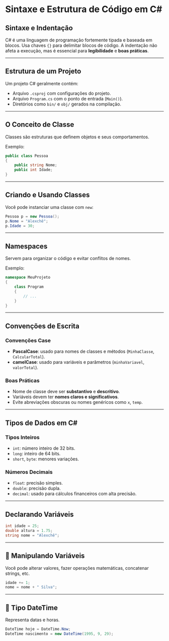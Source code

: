 #  Sintaxe e Estrutura de Código em C#

##  Sintaxe e Indentação

C# é uma linguagem de programação fortemente tipada e baseada em blocos.
Usa chaves `{}` para delimitar blocos de código.
A indentação não afeta a execução, mas é essencial para **legibilidade** e **boas práticas**.

---

##  Estrutura de um Projeto

Um projeto C# geralmente contém:

* Arquivo `.csproj` com configurações do projeto.
* Arquivo `Program.cs` com o ponto de entrada (`Main()`).
* Diretórios como `bin/` e `obj/` gerados na compilação.

---

##  O Conceito de Classe

Classes são estruturas que definem objetos e seus comportamentos.

Exemplo:

```csharp
public class Pessoa 
{
    public string Nome;
    public int Idade;
}
```

---

##  Criando e Usando Classes

Você pode instanciar uma classe com `new`:

```csharp
Pessoa p = new Pessoa();
p.Nome = "Alexchê";
p.Idade = 30;
```

---

##  Namespaces

Servem para organizar o código e evitar conflitos de nomes.

Exemplo:

```csharp
namespace MeuProjeto 
{
    class Program 
    {
        // ...
    }
}
```

---

##  Convenções de Escrita

###  Convenções Case

* **PascalCase**: usado para nomes de classes e métodos (`MinhaClasse`, `CalcularTotal`).
* **camelCase**: usado para variáveis e parâmetros (`minhaVariavel`, `valorTotal`).

###  Boas Práticas

* Nome de classe deve ser **substantivo** e **descritivo**.
* Variáveis devem ter **nomes claros e significativos**.
* Evite abreviações obscuras ou nomes genéricos como `x`, `temp`.

---

##  Tipos de Dados em C#

###  Tipos Inteiros

* `int`: número inteiro de 32 bits.
* `long`: inteiro de 64 bits.
* `short`, `byte`: menores variações.

###  Números Decimais

* `float`: precisão simples.
* `double`: precisão dupla.
* `decimal`: usado para cálculos financeiros com alta precisão.

---

##  Declarando Variáveis

```csharp
int idade = 25;
double altura = 1.75;
string nome = "Alexchê";
```

---

## 🔧 Manipulando Variáveis

Você pode alterar valores, fazer operações matemáticas, concatenar strings, etc.

```csharp
idade += 1;
nome = nome + " Silva";
```

---

## 📅 Tipo DateTime

Representa datas e horas.

```csharp
DateTime hoje = DateTime.Now;
DateTime nascimento = new DateTime(1995, 9, 29);
```

